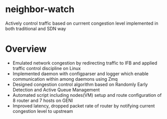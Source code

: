 # neighbor-watch
Actively control traffic based on currrent congestion level implemented in both traditional and SDN way
# Overview
* Emulated network congestion by redirecting traffic to IFB and applied traffic control discipline on Linux
* Implemented daemon with configparser and logger which enable communication within among daemons using Zmq 
* Designed congestion control algorithm based on Randomly Early Detection and Active Queue Management
* Automated script including nodes(VM) setup and route configuration of 8 router and 7 hosts on GENI
* Improved latency, dropped packet rate of router by notifying current congestion level to upstream
